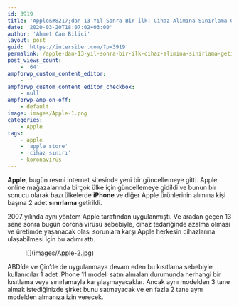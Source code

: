 ```yaml
---
id: 3919
title: 'Apple&#8217;dan 13 Yıl Sonra Bir İlk: Cihaz Alımına Sınırlama Getirildi'
date: '2020-03-20T18:07:02+03:00'
author: 'Ahmet Can Bilici'
layout: post
guid: 'https://intersiber.com/?p=3919'
permalink: /apple-dan-13-yil-sonra-bir-ilk-cihaz-alimina-sinirlama-getirildi/
post_views_count:
    - '64'
ampforwp_custom_content_editor:
    - ''
ampforwp_custom_content_editor_checkbox:
    - null
ampforwp-amp-on-off:
    - default
image: images/Apple-1.png
categories:
    - Apple
tags:
    - apple
    - 'apple store'
    - 'cihaz sınırı'
    - koronavirüs
---
```


**Apple**, bugün resmi internet sitesinde yeni bir güncellemeye gitti. Apple online mağazalarında birçok ülke için güncellemeye gidildi ve bunun bir sonucu olarak bazı ülkelerde **iPhone** ve diğer Apple ürünlerinin alımına kişi başına 2 adet **sınırlama** getirildi.

2007 yılında aynı yöntem Apple tarafından uygulanmıştı. Ve aradan geçen 13 sene sonra bugün corona virüsü sebebiyle, cihaz tedariğinde azalma olması ve üretimde yaşanacak olası sorunlara karşı Apple herkesin cihazlarına ulaşabilmesi için bu adımı attı.

<figure class="wp-block-image size-large">![](images/Apple-2.jpg)</figure>ABD’de ve Çin’de de uygulanmaya devam eden bu kısıtlama sebebiyle kullanıcılar 1 adet iPhone 11 modeli satın almaları durumunda herhangi bir kısıtlama veya sınırlamayla karşılaşmayacaklar. Ancak aynı modelden 3 tane almak istediğinizde şirket bunu satmayacak ve en fazla 2 tane aynı modelden almanıza izin verecek.